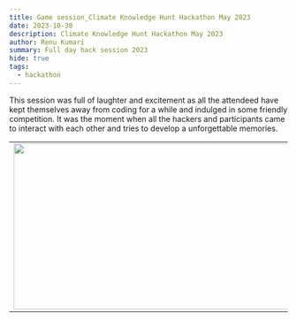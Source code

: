 ```yaml
---
title: Game session_Climate Knowledge Hunt Hackathon May 2023
date: 2023-10-30
description: Climate Knowledge Hunt Hackathon May 2023
author: Renu Kumari
summary: Full day hack session 2023 
hide: true
tags:
  - hackathon
---
```



This session was full of laughter and excitement as all the attendeed have kept themselves away from coding for a while and indulged in some friendly competition. It was the moment when all the hackers and participants came to interact with each other and tries to develop a unforgettable memories.

<table>
<tr>
<td><img src='{{ "/static/img/game_session2.jpg" | url }}'  width="500" height="300"></td>
<td><img src='{{ "/static/img/game_session4.jpg" | url }}'  width="500" height="300"></td>
</tr>   
</table>
